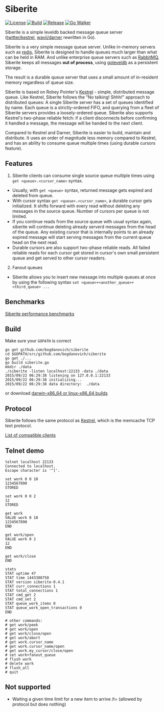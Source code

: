 # Siberite
[![License][License-Image]][License-Url] [![Build][Build-Status-Image]][Build-Status-Url] [![Release][Release-Image]][Release-Url]
[![Go Walker](http://gowalker.org/api/v1/badge)](https://gowalker.org/github.com/bogdanovich/siberite)

Siberite is a simple leveldb backed message queue server<br>
([twitter/kestrel](https://github.com/twitter/kestrel), [wavii/darner](https://github.com/wavii/darner) rewritten in Go).

Siberite is a very simple message queue server.  Unlike in-memory servers such as [redis](http://redis.io/), Siberite is
designed to handle queues much larger than what can be held in RAM.  And unlike enterprise queue servers such as
[RabbitMQ](http://www.rabbitmq.com/), Siberite keeps all messages **out of process**,
using [goleveldb](https://github.com/syndtr/goleveldb) as a persistent storage.

The result is a durable queue server that uses a small amount of in-resident memory regardless of queue size.

Siberite is based on Robey Pointer's [Kestrel](https://github.com/robey/kestrel) - simple, distributed message queue.
Like Kestrel, Siberite follows the "No talking! Shhh!" approach to distributed queues:
A single Siberite server has a set of queues identified by name.  Each queue is a strictly-ordered FIFO,
and querying from a fleet of Siberite servers provides a loosely-ordered queue.
Siberite also supports Kestrel's two-phase reliable fetch: if a client disconnects before confirming it handled
a message, the message will be handed to the next client.

Compared to Kestrel and Darner, Siberite is easier to build, maintain and distribute.
It uses an order of magnitude less memory compared to Kestrel, and has an ability
to consume queue multiple times (using durable cursors feature).

## Features

1. Siberite clients can consume single source queue multiple times using `get <queue>.<cursor_name>` syntax.

  - Usually, with `get <queue>` syntax, returned message gets expired and deleted from queue.
  - With cursor syntax `get <queue>.<cursor_name>`, a durable
    cursor gets initialized. It shifts forward with every read without deleting
    any messages in the source queue. Number of cursors per queue is not limited.
  - If you continue reads from the source queue with usual syntax again, siberite will continue
    deleting already serverd messages from the head of the queue. Any existing cursor that is
    internally points to an already expired message will start serving messages
    from the current queue head on the next read.
  - Durable cursors are also support two-phase reliable reads. All failed reliable
    reads for each cursor get stored in cursor's own small persistent queue and get
    served to other cursor readers.

2. Fanout queues

  - Siberite allows you to insert new message into multiple queues at once
    by using the following syntax `set <queue>+<another_queue>+<third_queue> ...`



## Benchmarks

[Siberite performance benchmarks](docs/benchmarks.md)


## Build

Make sure your `GOPATH` is correct

```
go get github.com/bogdanovich/siberite
cd $GOPATH/src/github.com/bogdanovich/siberite
go get ./...
go build siberite.go
mkdir ./data
./siberite -listen localhost:22133 -data ./data
2015/09/22 06:29:38 listening on 127.0.0.1:22133
2015/09/22 06:29:38 initializing...
2015/09/22 06:29:38 data directory:  ./data
```

or download [darwin-x86_64 or linux-x86_64 builds](https://github.com/bogdanovich/siberite/releases)

## Protocol

Siberite follows the same protocol as [Kestrel](http://github.com/robey/kestrel/blob/master/docs/guide.md#memcache),
which is the memcache TCP text protocol.

[List of compatible clients](docs/clients.md)

## Telnet demo

```
telnet localhost 22133
Connected to localhost.
Escape character is '^]'.

set work 0 0 10
1234567890
STORED

set work 0 0 2
12
STORED

get work
VALUE work 0 10
1234567890
END

get work/open
VALUE work 0 2
12
END

get work/close
END

stats
STAT uptime 47
STAT time 1443308758
STAT version siberite-0.4.1
STAT curr_connections 1
STAT total_connections 1
STAT cmd_get 2
STAT cmd_set 2
STAT queue_work_items 0
STAT queue_work_open_transactions 0
END

# other commands:
# get work/peek
# get work/open
# get work/close/open
# get work/abort
# get work.cursor_name
# get work.cursor_name/open
# get work.my_cursor/close/open
# set work+fanout_queue
# flush work
# delete work
# flush_all
# quit
```


## Not supported

  - Waiting a given time limit for a new item to arrive /t=<milliseconds> (allowed by protocol but does nothing)

[License-Url]: http://opensource.org/licenses/Apache-2.0
[License-Image]: https://img.shields.io/hexpm/l/plug.svg
[Build-Status-Url]: https://travis-ci.org/bogdanovich/siberite
[Build-Status-Image]: https://travis-ci.org/bogdanovich/siberite.svg?branch=master
[Release-Url]: https://github.com/bogdanovich/siberite/releases/latest
[Release-image]: https://img.shields.io/badge/release-v0.6-blue.svg
